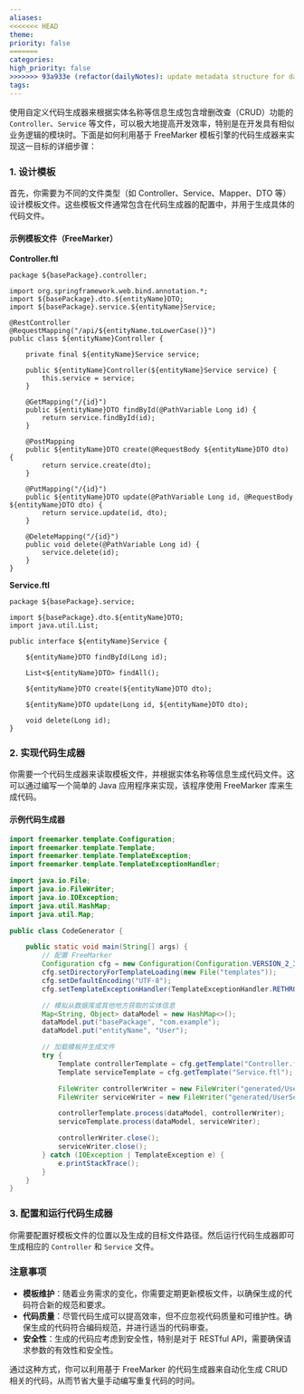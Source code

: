 ```yaml
---
aliases: 
<<<<<<< HEAD
theme: 
priority: false
=======
categories: 
high_priority: false
>>>>>>> 93a933e (refactor(dailyNotes): update metadata structure for daily notes)
tags:
---
```

使用自定义代码生成器来根据实体名称等信息生成包含增删改查（CRUD）功能的 `Controller`、`Service` 等文件，可以极大地提高开发效率，特别是在开发具有相似业务逻辑的模块时。下面是如何利用基于 FreeMarker 模板引擎的代码生成器来实现这一目标的详细步骤：

### 1. 设计模板

首先，你需要为不同的文件类型（如 Controller、Service、Mapper、DTO 等）设计模板文件。这些模板文件通常包含在代码生成器的配置中，并用于生成具体的代码文件。

#### 示例模板文件（FreeMarker）

**Controller.ftl**

```freemarker
package ${basePackage}.controller;

import org.springframework.web.bind.annotation.*;
import ${basePackage}.dto.${entityName}DTO;
import ${basePackage}.service.${entityName}Service;

@RestController
@RequestMapping("/api/${entityName.toLowerCase()}")
public class ${entityName}Controller {

    private final ${entityName}Service service;

    public ${entityName}Controller(${entityName}Service service) {
        this.service = service;
    }

    @GetMapping("/{id}")
    public ${entityName}DTO findById(@PathVariable Long id) {
        return service.findById(id);
    }

    @PostMapping
    public ${entityName}DTO create(@RequestBody ${entityName}DTO dto) {
        return service.create(dto);
    }

    @PutMapping("/{id}")
    public ${entityName}DTO update(@PathVariable Long id, @RequestBody ${entityName}DTO dto) {
        return service.update(id, dto);
    }

    @DeleteMapping("/{id}")
    public void delete(@PathVariable Long id) {
        service.delete(id);
    }
}
```

**Service.ftl**

```freemarker
package ${basePackage}.service;

import ${basePackage}.dto.${entityName}DTO;
import java.util.List;

public interface ${entityName}Service {

    ${entityName}DTO findById(Long id);

    List<${entityName}DTO> findAll();

    ${entityName}DTO create(${entityName}DTO dto);

    ${entityName}DTO update(Long id, ${entityName}DTO dto);

    void delete(Long id);
}
```

### 2. 实现代码生成器

你需要一个代码生成器来读取模板文件，并根据实体名称等信息生成代码文件。这可以通过编写一个简单的 Java 应用程序来实现，该程序使用 FreeMarker 库来生成代码。

#### 示例代码生成器

```java
import freemarker.template.Configuration;
import freemarker.template.Template;
import freemarker.template.TemplateException;
import freemarker.template.TemplateExceptionHandler;

import java.io.File;
import java.io.FileWriter;
import java.io.IOException;
import java.util.HashMap;
import java.util.Map;

public class CodeGenerator {

    public static void main(String[] args) {
        // 配置 FreeMarker
        Configuration cfg = new Configuration(Configuration.VERSION_2_3_30);
        cfg.setDirectoryForTemplateLoading(new File("templates"));
        cfg.setDefaultEncoding("UTF-8");
        cfg.setTemplateExceptionHandler(TemplateExceptionHandler.RETHROW_HANDLER);

        // 模拟从数据库或其他地方获取的实体信息
        Map<String, Object> dataModel = new HashMap<>();
        dataModel.put("basePackage", "com.example");
        dataModel.put("entityName", "User");

        // 加载模板并生成文件
        try {
            Template controllerTemplate = cfg.getTemplate("Controller.ftl");
            Template serviceTemplate = cfg.getTemplate("Service.ftl");

            FileWriter controllerWriter = new FileWriter("generated/UserController.java");
            FileWriter serviceWriter = new FileWriter("generated/UserService.java");

            controllerTemplate.process(dataModel, controllerWriter);
            serviceTemplate.process(dataModel, serviceWriter);

            controllerWriter.close();
            serviceWriter.close();
        } catch (IOException | TemplateException e) {
            e.printStackTrace();
        }
    }
}
```

### 3. 配置和运行代码生成器

你需要配置好模板文件的位置以及生成的目标文件路径。然后运行代码生成器即可生成相应的 `Controller` 和 `Service` 文件。

### 注意事项

- **模板维护**：随着业务需求的变化，你需要定期更新模板文件，以确保生成的代码符合新的规范和要求。
- **代码质量**：尽管代码生成可以提高效率，但不应忽视代码质量和可维护性。确保生成的代码符合编码规范，并进行适当的代码审查。
- **安全性**：生成的代码应考虑到安全性，特别是对于 RESTful API，需要确保请求参数的有效性和安全性。

通过这种方式，你可以利用基于 FreeMarker 的代码生成器来自动化生成 CRUD 相关的代码，从而节省大量手动编写重复代码的时间。